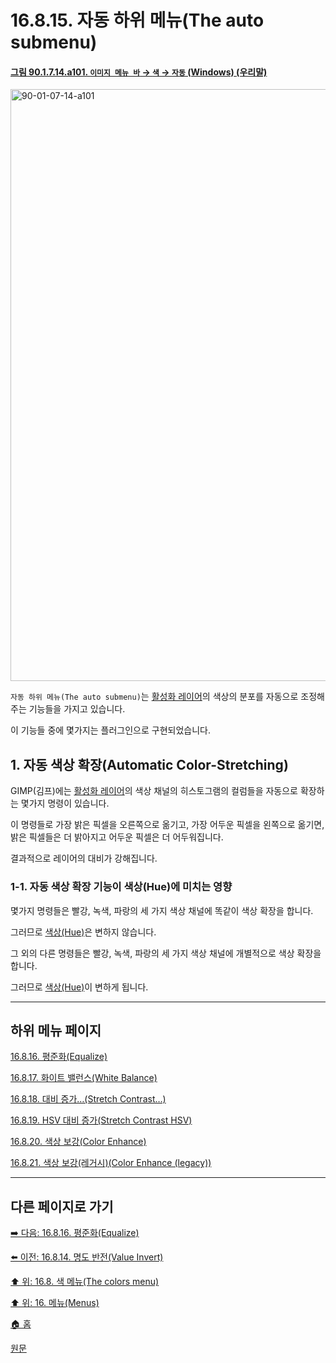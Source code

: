 # 16.8.15. 자동 하위 메뉴(The auto submenu)

<a id="90-01-07-14-a101"></a>

#### [그림 90.1.7.14.a101. `이미지 메뉴 바` → `색` → `자동` (Windows) (우리말)](./90-01-07-14-00-auto.md#90-01-07-14-a101)
<img width="542" height="947" alt="90-01-07-14-a101" src="https://github.com/user-attachments/assets/db007ef4-ee6b-40fd-9c69-1dbcc33b706e" />

`자동 하위 메뉴(The auto submenu)`는 [활성화 레이어](./19-glossaryx-active_layer.md)의 색상의 분포를 자동으로 조정해주는 기능들을 가지고 있습니다.

이 기능들 중에 몇가지는 플러그인으로 구현되었습니다.

## 1. 자동 색상 확장(Automatic Color-Stretching)
GIMP(김프)에는 [활성화 레이어](./19-glossaryx-active_layer.md)의 색상 채널의 히스토그램의 컬럼들을 자동으로 확장하는 몇가지 명령이 있습니다.

이 명령들로 가장 밝은 픽셀을 오른쪽으로 옮기고, 가장 어두운 픽셀을 왼쪽으로 옮기면, 밝은 픽셀들은 더 밝아지고 어두운 픽셀은 더 어두워집니다.

결과적으로 레이어의 대비가 강해집니다.

### 1-1. 자동 색상 확장 기능이 색상(Hue)에 미치는 영향
몇가지 명령들은 빨강, 녹색, 파랑의 세 가지 색상 채널에 똑같이 색상 확장을 합니다.

그러므로 [색상(Hue)](./19-glossaryx-hue.md)은 변하지 않습니다.

그 외의 다른 명령들은 빨강, 녹색, 파랑의 세 가지 색상 채널에 개별적으로 색상 확장을 합니다.

그러므로 [색상(Hue)](./19-glossaryx-hue.md)이 변하게 됩니다.

***

## 하위 메뉴 페이지

[16.8.16. 평준화(Equalize)](./16-08-16-equalize.md)

[16.8.17. 화이트 밸런스(White Balance)](./16-08-17-white-balance.md)

[16.8.18. 대비 증가…(Stretch Contrast…)](./16-08-18-00-stretch-contrast.md)

[16.8.19. HSV 대비 증가(Stretch Contrast HSV)](./16-08-19-stretch-contrast-hsv.md)

[16.8.20. 색상 보강(Color Enhance)](./16-08-20-color-enhance.md)

[16.8.21. 색상 보강(레거시)(Color Enhance (legacy))](./16-08-21-color-enhance-legacy.md)

***

## 다른 페이지로 가기

[➡️ 다음: 16.8.16. 평준화(Equalize)](./16-08-16-equalize.md)

[⬅️ 이전: 16.8.14. 명도 반전(Value Invert)](./16-08-14-value-invert.md)

[⬆️ 위: 16.8. 색 메뉴(The colors menu)](./16-08-00-the-colors-menu.md)

[⬆️ 위: 16. 메뉴(Menus)](./16-00-menus.md)

[🏠 홈](./00-home.md)

[원문](https://docs.gimp.org/2.10/ko/gimp-colors-auto-menu.html)